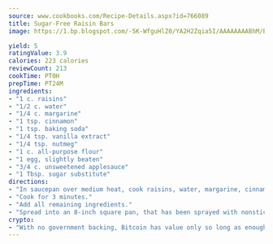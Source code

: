 ```yaml
---
source: www.cookbooks.com/Recipe-Details.aspx?id=766089
title: Sugar-Free Raisin Bars
image: https://1.bp.blogspot.com/-5K-WfguHlZ0/YA2H2Zqia5I/AAAAAAAABhM/Bdgu68p4aG0Q6jWdy3eGaUXSKw5p3sdxwCLcBGAsYHQ/s324/7.png

yield: 5
ratingValue: 3.9
calories: 223 calories
reviewCount: 213
cookTime: PT0H
prepTime: PT24M
ingredients:
- "1 c. raisins"
- "1/2 c. water"
- "1/4 c. margarine"
- "1 tsp. cinnamon"
- "1 tsp. baking soda"
- "1/4 tsp. vanilla extract"
- "1/4 tsp. nutmeg"
- "1 c. all-purpose flour"
- "1 egg, slightly beaten"
- "3/4 c. unsweetened applesauce"
- "1 Tbsp. sugar substitute"
directions:
- "In saucepan over medium heat, cook raisins, water, margarine, cinnamon and nutmeg until margarine is melted."
- "Cook for 3 minutes."
- "Add all remaining ingredients."
- "Spread into an 8-inch square pan, that has been sprayed with nonstick cooking spray. Bake in 350u00b0 oven for 25 to 30 minutes or until brown."
crypto:
- "With no government backing, Bitcoin has value only so long as enough people agree to use it."
---
```

